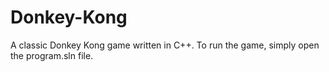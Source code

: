 # Donkey-Kong

A classic Donkey Kong game written in C++. To run the game, simply open the program.sln file.

